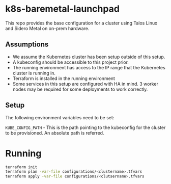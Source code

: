 # k8s-baremetal-launchpad

This repo provides the base configuration for a cluster using Talos Linux and Sidero Metal on on-prem hardware.

## Assumptions

* We assume the Kubernetes cluster has been setup outside of this setup.
* A kubeconfig should be accessible to this project prior.
* The running environment has access to the IP range that the Kubernetes cluster is running in.
* Terraform is installed in the running environment
* Some services in this setup are configured with HA in mind. 3 worker nodes may be required for some deployments to work correctly.

## Setup

The following environment variables need to be set:

`KUBE_CONFIG_PATH` - This is the path pointing to the kubeconfig for the cluster to be provisioned. An absolute path is referred.

# Running

```bash
terraform init
terraform plan -var-file configurations/<clustername>.tfvars
terraform apply -var-file configurations/<clutsername>.tfvars
```
